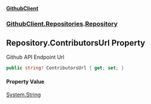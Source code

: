 #### [GithubClient](index 'index')
### [GithubClient.Repositories](GithubClient.Repositories 'GithubClient.Repositories').[Repository](GithubClient.Repositories.Repository 'GithubClient.Repositories.Repository')

## Repository.ContributorsUrl Property

Github API Endpoint Url

```csharp
public string? ContributorsUrl { get; set; }
```

#### Property Value
[System.String](https://docs.microsoft.com/en-us/dotnet/api/System.String 'System.String')
